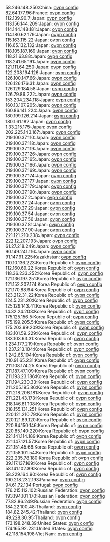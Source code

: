 58.246.148.250:China: [ovpn config](vpn/58_246_148_250.ovpn)  
82.64.177.96:France: [ovpn config](vpn/82_64_177_96.ovpn)  
112.139.90.7:Japan: [ovpn config](vpn/112_139_90_7.ovpn)  
113.156.144.209:Japan: [ovpn config](vpn/113_156_144_209.ovpn)  
114.144.148.181:Japan: [ovpn config](vpn/114_144_148_181.ovpn)  
114.180.62.179:Japan: [ovpn config](vpn/114_180_62_179.ovpn)  
115.163.115.22:Japan: [ovpn config](vpn/115_163_115_22.ovpn)  
116.65.132.132:Japan: [ovpn config](vpn/116_65_132_132.ovpn)  
118.105.187.169:Japan: [ovpn config](vpn/118_105_187_169.ovpn)  
118.21.63.88:Japan: [ovpn config](vpn/118_21_63_88.ovpn)  
118.241.65.191:Japan: [ovpn config](vpn/118_241_65_191.ovpn)  
121.111.64.250:Japan: [ovpn config](vpn/121_111_64_250.ovpn)  
122.208.194.126:Japan: [ovpn config](vpn/122_208_194_126.ovpn)  
126.100.147.66:Japan: [ovpn config](vpn/126_100_147_66.ovpn)  
126.126.176.31:Japan: [ovpn config](vpn/126_126_176_31.ovpn)  
126.129.184.58:Japan: [ovpn config](vpn/126_129_184_58.ovpn)  
126.79.86.222:Japan: [ovpn config](vpn/126_79_86_222.ovpn)  
153.204.234.118:Japan: [ovpn config](vpn/153_204_234_118.ovpn)  
160.13.107.205:Japan: [ovpn config](vpn/160_13_107_205.ovpn)  
160.86.141.224:Japan: [ovpn config](vpn/160_86_141_224.ovpn)  
180.199.126.214:Japan: [ovpn config](vpn/180_199_126_214.ovpn)  
180.1.61.182:Japan: [ovpn config](vpn/180_1_61_182.ovpn)  
1.33.215.175:Japan: [ovpn config](vpn/1_33_215_175.ovpn)  
202.225.143.167:Japan: [ovpn config](vpn/202_225_143_167.ovpn)  
219.100.37.110:Japan: [ovpn config](vpn/219_100_37_110.ovpn)  
219.100.37.118:Japan: [ovpn config](vpn/219_100_37_118.ovpn)  
219.100.37.119:Japan: [ovpn config](vpn/219_100_37_119.ovpn)  
219.100.37.126:Japan: [ovpn config](vpn/219_100_37_126.ovpn)  
219.100.37.165:Japan: [ovpn config](vpn/219_100_37_165.ovpn)  
219.100.37.166:Japan: [ovpn config](vpn/219_100_37_166.ovpn)  
219.100.37.169:Japan: [ovpn config](vpn/219_100_37_169.ovpn)  
219.100.37.174:Japan: [ovpn config](vpn/219_100_37_174.ovpn)  
219.100.37.177:Japan: [ovpn config](vpn/219_100_37_177.ovpn)  
219.100.37.179:Japan: [ovpn config](vpn/219_100_37_179.ovpn)  
219.100.37.190:Japan: [ovpn config](vpn/219_100_37_190.ovpn)  
219.100.37.2:Japan: [ovpn config](vpn/219_100_37_2.ovpn)  
219.100.37.24:Japan: [ovpn config](vpn/219_100_37_24.ovpn)  
219.100.37.29:Japan: [ovpn config](vpn/219_100_37_29.ovpn)  
219.100.37.54:Japan: [ovpn config](vpn/219_100_37_54.ovpn)  
219.100.37.56:Japan: [ovpn config](vpn/219_100_37_56.ovpn)  
219.100.37.81:Japan: [ovpn config](vpn/219_100_37_81.ovpn)  
219.100.37.90:Japan: [ovpn config](vpn/219_100_37_90.ovpn)  
221.121.210.238:Japan: [ovpn config](vpn/221_121_210_238.ovpn)  
222.12.207.193:Japan: [ovpn config](vpn/222_12_207_193.ovpn)  
61.27.218.249:Japan: [ovpn config](vpn/61_27_218_249.ovpn)  
90.149.241.116:Japan: [ovpn config](vpn/90_149_241_116.ovpn)  
91.147.91.225:Kazakhstan: [ovpn config](vpn/91_147_91_225.ovpn)  
110.10.136.223:Korea Republic of: [ovpn config](vpn/110_10_136_223.ovpn)  
112.160.69.22:Korea Republic of: [ovpn config](vpn/112_160_69_22.ovpn)  
118.36.233.252:Korea Republic of: [ovpn config](vpn/118_36_233_252.ovpn)  
121.136.197.251:Korea Republic of: [ovpn config](vpn/121_136_197_251.ovpn)  
121.152.207.174:Korea Republic of: [ovpn config](vpn/121_152_207_174.ovpn)  
121.170.88.94:Korea Republic of: [ovpn config](vpn/121_170_88_94.ovpn)  
123.212.31.22:Korea Republic of: [ovpn config](vpn/123_212_31_22.ovpn)  
124.5.231.20:Korea Republic of: [ovpn config](vpn/124_5_231_20.ovpn)  
125.129.143.41:Korea Republic of: [ovpn config](vpn/125_129_143_41.ovpn)  
14.32.24.203:Korea Republic of: [ovpn config](vpn/14_32_24_203.ovpn)  
175.125.156.5:Korea Republic of: [ovpn config](vpn/175_125_156_5.ovpn)  
175.199.205.5:Korea Republic of: [ovpn config](vpn/175_199_205_5.ovpn)  
175.203.99.209:Korea Republic of: [ovpn config](vpn/175_203_99_209.ovpn)  
183.101.59.229:Korea Republic of: [ovpn config](vpn/183_101_59_229.ovpn)  
183.103.63.31:Korea Republic of: [ovpn config](vpn/183_103_63_31.ovpn)  
1.234.177.219:Korea Republic of: [ovpn config](vpn/1_234_177_219.ovpn)  
1.237.213.104:Korea Republic of: [ovpn config](vpn/1_237_213_104.ovpn)  
1.242.65.104:Korea Republic of: [ovpn config](vpn/1_242_65_104.ovpn)  
210.91.65.231:Korea Republic of: [ovpn config](vpn/210_91_65_231.ovpn)  
211.108.174.25:Korea Republic of: [ovpn config](vpn/211_108_174_25.ovpn)  
211.187.47.109:Korea Republic of: [ovpn config](vpn/211_187_47_109.ovpn)  
211.193.23.186:Korea Republic of: [ovpn config](vpn/211_193_23_186.ovpn)  
211.194.230.33:Korea Republic of: [ovpn config](vpn/211_194_230_33.ovpn)  
211.205.195.86:Korea Republic of: [ovpn config](vpn/211_205_195_86.ovpn)  
211.218.208.181:Korea Republic of: [ovpn config](vpn/211_218_208_181.ovpn)  
211.221.43.173:Korea Republic of: [ovpn config](vpn/211_221_43_173.ovpn)  
218.146.81.108:Korea Republic of: [ovpn config](vpn/218_146_81_108.ovpn)  
218.155.131.251:Korea Republic of: [ovpn config](vpn/218_155_131_251.ovpn)  
220.121.210.79:Korea Republic of: [ovpn config](vpn/220_121_210_79.ovpn)  
220.121.89.120:Korea Republic of: [ovpn config](vpn/220_121_89_120.ovpn)  
220.84.150.146:Korea Republic of: [ovpn config](vpn/220_84_150_146.ovpn)  
220.85.140.220:Korea Republic of: [ovpn config](vpn/220_85_140_220.ovpn)  
221.141.114.189:Korea Republic of: [ovpn config](vpn/221_141_114_189.ovpn)  
221.147.121.57:Korea Republic of: [ovpn config](vpn/221_147_121_57.ovpn)  
221.151.45.68:Korea Republic of: [ovpn config](vpn/221_151_45_68.ovpn)  
221.158.101.54:Korea Republic of: [ovpn config](vpn/221_158_101_54.ovpn)  
222.235.78.180:Korea Republic of: [ovpn config](vpn/222_235_78_180.ovpn)  
39.117.137.169:Korea Republic of: [ovpn config](vpn/39_117_137_169.ovpn)  
58.141.102.89:Korea Republic of: [ovpn config](vpn/58_141_102_89.ovpn)  
58.229.164.90:Korea Republic of: [ovpn config](vpn/58_229_164_90.ovpn)  
190.218.232.193:Panama: [ovpn config](vpn/190_218_232_193.ovpn)  
94.61.72.134:Portugal: [ovpn config](vpn/94_61_72_134.ovpn)  
176.215.112.102:Russian Federation: [ovpn config](vpn/176_215_112_102.ovpn)  
193.194.101.170:Russian Federation: [ovpn config](vpn/193_194_101_170.ovpn)  
77.82.86.249:Russian Federation: [ovpn config](vpn/77_82_86_249.ovpn)  
184.22.100.48:Thailand: [ovpn config](vpn/184_22_100_48.ovpn)  
184.82.245.42:Thailand: [ovpn config](vpn/184_82_245_42.ovpn)  
49.228.30.95:Thailand: [ovpn config](vpn/49_228_30_95.ovpn)  
173.198.248.39:United States: [ovpn config](vpn/173_198_248_39.ovpn)  
174.165.92.231:United States: [ovpn config](vpn/174_165_92_231.ovpn)  
42.118.154.198:Viet Nam: [ovpn config](vpn/42_118_154_198.ovpn)  

